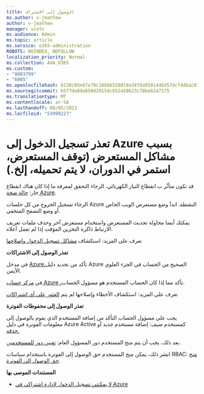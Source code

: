 ```yaml
---
title: الوصول إلى الاشتراك
ms.author: v-jmathew
author: v-jmathew
manager: scotv
ms.audience: Admin
ms.topic: article
ms.service: o365-administration
ROBOTS: NOINDEX, NOFOLLOW
localization_priority: Normal
ms.collection: Adm_O365
ms.custom:
- "9003799"
- "6805"
ms.openlocfilehash: b138c05e87e70c18bb6528819a34f8a9501446d57dcf4dbac0734f70fbc3466b
ms.sourcegitcommit: b5f7da89a650d2915dc652449623c78be6247175
ms.translationtype: MT
ms.contentlocale: ar-SA
ms.lasthandoff: 08/05/2021
ms.locfileid: "53999227"
---
```

# <a name="unable-to-sign-in-azure-due-to-browser-issues-browser-hangs-keeps-spinning-does-not-load-etc"></a>تعذر تسجيل الدخول إلى Azure بسبب مشاكل المستعرض (توقف المستعرض، استمر في الدوران، لا يتم تحميله، إلخ.)

قد تكون متأثّر ب انقطاع التيار الكهربائي. الرجاء التحقق لمعرفة ما إذا كان هناك انقطاع جار: [حالة صحة Azure](https://status.azure.com/status/history/).

الرجاء تسجيل الخروج من كل جلسات Azure النشطة. ابدأ وضع مستعرض الويب الخاص أو وضع التصفح المتخفي.

يمكنك أيضا محاولة تحديث المستعرض واستخدام مستعرض آخر وحذف ملفات تعريف الارتباط ذاكرة التخزين المؤقت إذا لم تعمل أعلاه.

تعرف على المزيد: استكشاف [مشاكل تسجيل الدخول وإصلاحها](https://support.microsoft.com/help/4042961/troubleshoot-why-you-can-t-sign-in-to-manage-your-azure-subscription)

**تعذر الوصول إلى الاشتراكات**

في مدخل [Azure،](https://portal.azure.com/)تأكد من تحديد دليل Azure الصحيح من الحساب في الجزء العلوي الأيمن.

في [مركز حساب Azure ،](https://account.windowsazure.com/Subscriptions)تأكد مما إذا كان الحساب المستخدم هو مسؤول الحساب.

تعرف على المزيد: استكشاف الأخطاء وإصلاحها لم يتم [العثور على أي اشتراكات](https://docs.microsoft.com/azure/billing/billing-no-subscriptions-found?WT.mc_id=Portal-Microsoft_Azure_Support)

**تعذر الوصول إلى محفوظات الفوترة**

يجب على مسؤول الحساب التأكد من إضافة المستخدم الذي يقوم بالوصول إلى معلومات الفوترة في دليل Azure Active كمستخدم ضيف: إضافة مستخدم جديد أو [حذفه.](https://docs.microsoft.com/azure/active-directory/fundamentals/add-users-azure-active-directory?WT.mc_id=Portal-Microsoft_Azure_Support)

بعد ذلك، يجب أن يتم منح المستخدم دور المسؤول العام: [تعيين دور للمستخدمين](https://docs.microsoft.com/azure/active-directory/fundamentals/active-directory-users-assign-role-azure-portal?WT.mc_id=Portal-Microsoft_Azure_Support).

انشر ذلك، يمكن منح المستخدم حق الوصول إلى الفوترة باستخدام سياسات RBAC: [منح حق الوصول إلى الفوترة](https://docs.microsoft.com/azure/billing/billing-manage-access?WT.mc_id=Portal-Microsoft_Azure_Support).

**المستندات الموصى بها**

-   [لا يمكنني تسجيل الدخول لإدارة اشتراكي في Azure](https://docs.microsoft.com/azure/billing-cannot-login-subscription?WT.mc_id=Portal-Microsoft_Azure_Support)
